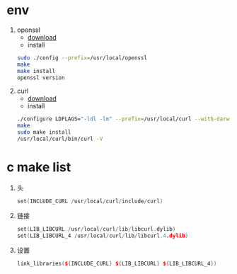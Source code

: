 # env

1. openssl
    - [download](https://www.openssl.org/source/)
    - install
    ```sh
    sudo ./config --prefix=/usr/local/openssl
    make
    make install
    openssl version
    ```
2. curl
    - [download](https://curl.haxx.se/)
    - install
    ```sh
    ./configure LDFLAGS="-ldl -lm" --prefix=/usr/local/curl --with-darwinssl
    make
    sudo make install
    /usr/local/curl/bin/curl -V
    ```

# c make list

1. 头
    ```c++
    set(INCLUDE_CURL /usr/local/curl/include/curl)
    ```
2. 链接
    ```c++
    set(LIB_LIBCURL /usr/local/curl/lib/libcurl.dylib)
    set(LIB_LIBCURL_4 /usr/local/curl/lib/libcurl.4.dylib)
    ```
3. 设置
    ```c++
    link_libraries(${INCLUDE_CURL} ${LIB_LIBCURL} ${LIB_LIBCURL_4})
    ```